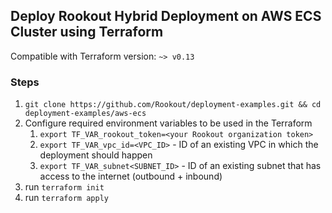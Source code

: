 ## Deploy Rookout Hybrid Deployment on AWS ECS Cluster using Terraform
Compatible with Terraform version: `~> v0.13`

### Steps
1. `git clone https://github.com/Rookout/deployment-examples.git && cd deployment-examples/aws-ecs`
1. Configure required environment variables to be used in the Terraform
    1. `export TF_VAR_rookout_token=<your Rookout organization token>`
    2. `export TF_VAR_vpc_id=<VPC_ID>` - ID of an existing VPC in which the deployment should happen
    3. `export TF_VAR_subnet<SUBNET_ID>` - ID of an existing subnet that has access to the internet (outbound + inbound)
2. run `terraform init`
2. run `terraform apply`
